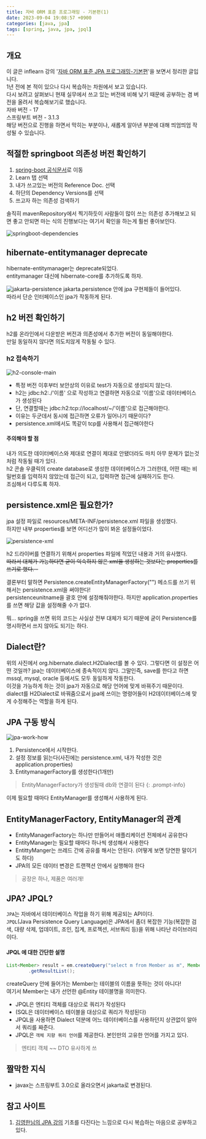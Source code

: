 ```yaml
---
title: 자바 ORM 표준 프로그래밍 - 기본편(1)
date: 2023-09-04 19:08:57 +0900
categories: [java, jpa]
tags: [spring, java, jpa, jpql]     
---
```



## 개요
이 글은 inflearn 강의 '[자바 ORM 표준 JPA 프로그래밍-기본편](https://www.inflearn.com/course/ORM-JPA-Basic/dashboard)'을 보면서 정리한 글입니다.    
1년 전에 본 적이 있으나 다시 복습하는 차원에서 보고 있습니다.  
다시 보려고 살펴보니 현재 실무에서 쓰고 있는 버전에 비해 낮기 때문에 공부하는 겸 버전을 올려서 복습해보기로 했습니다.  
자바 버전 - 17  
스프링부트 버전 - 3.1.3  
해당 버전으로 진행을 하면서 막히는 부분이나, 새롭게 알아낸 부분에 대해 띄엄띄엄 작성될 수 있습니다.  


## 적절한 springboot 의존성 버전 확인하기
1. [spring-boot 공식문서](https://spring.io/projects/spring-boot)로 이동
2. Learn 탭 선택
3. 내가 쓰고있는 버전의 Reference Doc. 선택
4. 하단의 Dependency Versions를 선택
5. 쓰고자 하는 의존성 검색하기

솔직히 mavenRepository에서 찍기하듯이 사람들이 많이 쓰는 의존성 추가해보고 되면 좋고 안되면 마는 식의 진행보다는 여기서 확인을 하는게 훨씬 좋아보인다.  

![springboot-dependencies](vx_images/285511420246629.png)


## hibernate-entitymanager deprecate
hibernate-entitymanager는 deprecate되었다.  
entitymanager 대신에 hibernate-core를 추가하도록 하자.  

![jakarta-persistence](vx_images/217982620242383.png)
jakarta.persistence 안에 jpa 구현체들이 들어있다.  
따라서 단순 인터페이스인 jpa가 작동하게 된다.  


## h2 버전 확인하기
h2를 온라인에서 다운받은 버전과 의존성에서 추가한 버전이 동일해야한다.  
만일 동일하지 않다면 의도치않게 작동될 수 있다.  

### h2 접속하기
![h2-console-main](vx_images/494394623255369.png)

- 특정 버전 이후부터 보안상의 이유로 test가 자동으로 생성되지 않는다.  
- h2는 jdbc:h2:./'이름' 으로 작성하고 연결하면 자동으로 '이름'으로 데이터베이스가 생성된다
- 단, 연결할때는 jdbc:h2:tcp://localhost/~/'이름'으로 접근해야한다.
- 이유는 두군데서 동시에 접근하면 오류가 일어나기 때문이다?
- persistence.xml에서도 똑같이 tcp를 사용해서 접근해야한다  

#### 주의해야 할 점
내가 의도한 데이터베이스와 제대로 연결이 제대로 안됐더라도 마치 아무 문제가 없는것처럼 작동될 때가 있다.  
h2 콘솔 우클릭의 create database로 생성한 데이터베이스가 그러한데, 어떤 때는 비밀번호를 입력하지 않았는데 접근이 되고, 입력하면 접근에 실패하기도 한다.  
조심해서 다루도록 하자.  


 
## persistence.xml은 필요한가?
jpa 설정 파일로 resources/META-INF/persistence.xml 파일을 생성했다.  
하지만 내부 properties를 보면 어디선가 많이 봐온 설정들이었다.  

![persistence-xml](vx_images/131853920260263.png)

h2 드라이버를 연결하기 위해서 properties 파일에 적었던 내용과 거의 유사했다.  
~~따라서 대체가 가능하다면 굳이 익숙하지 않은 xml을 생성하는 것보다는 properties를 쓰기로 했다. -~~

결론부터 말하면 Persistence.createEntityManagerFactory("") 메소드를 쓰기 위해서는 persistence.xml을 써야한다!  
persistenceunitname을 괄호 안에 설정해줘야한다. 하지만 application.properties를 쓰면 해당 값을 설정해줄 수가 없다.  

뭐... spring을 쓰면 위의 코드는 사실상 전부 대체가 되기 때문에 굳이 Persistence를 명시하면서 쓰지 않아도 되기는 하다.  





## Dialect란?
위의 사진에서 org.hibernate.dialect.H2Dialect를 볼 수 있다. 그렇다면 이 설정은 어떤 것일까?
jpa는 데이터베이스에 종속적이지 않다. 그말인즉, save를 한다고 하면 mssql, mysql, oracle 등에서도 모두 동일하게 작동한다.  
이것을 가능하게 하는 것이 jpa가 자동으로 해당 언어에 맞게 바꿔주기 때문이다.    
dialect를 H2Dialect로 바꿔줌으로서 jpa에 쓰이는 명령어들이 H2데이터베이스에 맞게 수정해주는 역할을 하게 된다.  


## JPA 구동 방식
![jpa-work-how](vx_images/75345520257867.png)

1. Persistence에서 시작한다.  
2. 설정 정보를 읽는다(사진에는 persistence.xml, 내가 작성한 것은 application.properties)
3. EntitymanagerFactory를 생성한다(1개만)

> EntityManagerFactory가 생성될때 db와 연결이 된다
{: .prompt-info}

이제 필요할 때마다 EntityManager를 생성해서 사용하게 된다.  


## EntityManagerFactory, EntityManager의 관계
- EntityManagerFactory는 하나만 만들어서 애플리케이션 전체에서 공유한다
- EntityManager는 필요할 때마다 하나씩 생성해서 사용한다
- EntittyManger는 쓰레드 간에 공유를 해서는 안된다. (어떻게 보면 당연한 말이기도 하다)
- JPA의 모든 데이터 변경은 트랜잭션 안에서 실행해야 한다

> 공장은 하나, 제품은 여러개!


## JPA? JPQL?

`JPA`는 자바에서 데이터베이스 작업을 하기 위해 제공되는 API이다.   
`JPQL`(Java Persistence Query Language)은 JPA에서 좀더 복잡한 기능(복잡한 검색, 대량 삭제, 업데이트, 조인, 집계, 프로젝션, 서브쿼리 등)을 위해 나타난 라이브러리이다.  

#### JPQL 에 대한 간단한 설명
```java
List<Member> result = em.createQuery("select m from Member as m", Member.class)
        .getResultList();
```
createQuery 안에 들어가는 Member는 테이블의 이름을 뜻하는 것이 아니다!  
여기서 Member는 내가 선언한 @Entity 테이블명을 의미한다.  


- JPQL은 엔티티 객체를 대상으로 쿼리가 작성된다
- (SQL은 데이터베이스 테이블을 대상으로 쿼리가 작성된다)
- JPQL을 사용하면 Dialect 덕분에 어느 데이터베이스를 사용하던지 상관없이 알아서 쿼리를 짜준다.  
- JPQL은 `객체 지향 쿼리 언어`를 제공한다. 본인만의 고유한 언어를 가지고 있다.  

> 엔티티 객체 ~~ DTO 유사하게 쓰



## 짤막한 지식
- javax는 스프링부트 3.0으로 올라오면서 jakarta로 변경된다.



## 참고 사이트
1. [김영한님의 JPA 강의](https://www.inflearn.com/course/lecture?courseSlug=ORM-JPA-Basic&unitId=21685&category=questionDetail)
기초를 다진다는 느낌으로 다시 복습하는 마음으로 공부하고 있다.  

